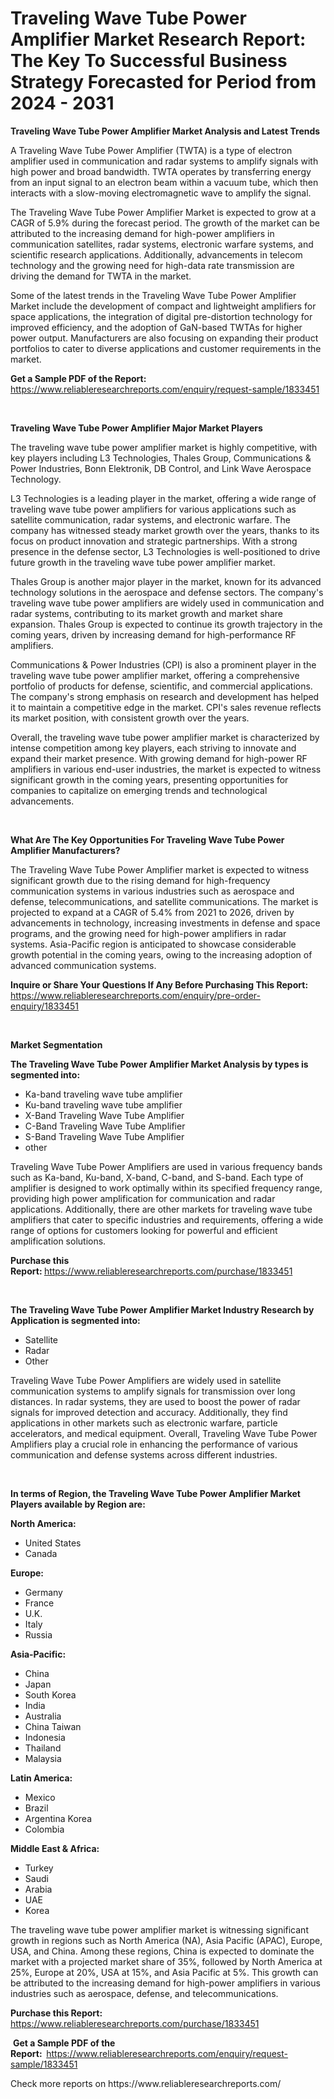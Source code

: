 <p><h1>Traveling Wave Tube Power Amplifier Market Research Report: The Key To Successful Business Strategy Forecasted for Period from 2024 - 2031</h1></p><p><strong>Traveling Wave Tube Power Amplifier Market Analysis and Latest Trends</strong></p>
<p><p>A Traveling Wave Tube Power Amplifier (TWTA) is a type of electron amplifier used in communication and radar systems to amplify signals with high power and broad bandwidth. TWTA operates by transferring energy from an input signal to an electron beam within a vacuum tube, which then interacts with a slow-moving electromagnetic wave to amplify the signal.</p><p>The Traveling Wave Tube Power Amplifier Market is expected to grow at a CAGR of 5.9% during the forecast period. The growth of the market can be attributed to the increasing demand for high-power amplifiers in communication satellites, radar systems, electronic warfare systems, and scientific research applications. Additionally, advancements in telecom technology and the growing need for high-data rate transmission are driving the demand for TWTA in the market.</p><p>Some of the latest trends in the Traveling Wave Tube Power Amplifier Market include the development of compact and lightweight amplifiers for space applications, the integration of digital pre-distortion technology for improved efficiency, and the adoption of GaN-based TWTAs for higher power output. Manufacturers are also focusing on expanding their product portfolios to cater to diverse applications and customer requirements in the market.</p></p>
<p><strong>Get a Sample PDF of the Report:&nbsp;</strong> <a href="https://www.reliableresearchreports.com/enquiry/request-sample/1833451">https://www.reliableresearchreports.com/enquiry/request-sample/1833451</a></p>
<p>&nbsp;</p>
<p><strong>Traveling Wave Tube Power Amplifier Major Market Players</strong></p>
<p><p>The traveling wave tube power amplifier market is highly competitive, with key players including L3 Technologies, Thales Group, Communications & Power Industries, Bonn Elektronik, DB Control, and Link Wave Aerospace Technology.</p><p>L3 Technologies is a leading player in the market, offering a wide range of traveling wave tube power amplifiers for various applications such as satellite communication, radar systems, and electronic warfare. The company has witnessed steady market growth over the years, thanks to its focus on product innovation and strategic partnerships. With a strong presence in the defense sector, L3 Technologies is well-positioned to drive future growth in the traveling wave tube power amplifier market.</p><p>Thales Group is another major player in the market, known for its advanced technology solutions in the aerospace and defense sectors. The company's traveling wave tube power amplifiers are widely used in communication and radar systems, contributing to its market growth and market share expansion. Thales Group is expected to continue its growth trajectory in the coming years, driven by increasing demand for high-performance RF amplifiers.</p><p>Communications & Power Industries (CPI) is also a prominent player in the traveling wave tube power amplifier market, offering a comprehensive portfolio of products for defense, scientific, and commercial applications. The company's strong emphasis on research and development has helped it to maintain a competitive edge in the market. CPI's sales revenue reflects its market position, with consistent growth over the years.</p><p>Overall, the traveling wave tube power amplifier market is characterized by intense competition among key players, each striving to innovate and expand their market presence. With growing demand for high-power RF amplifiers in various end-user industries, the market is expected to witness significant growth in the coming years, presenting opportunities for companies to capitalize on emerging trends and technological advancements.</p></p>
<p>&nbsp;</p>
<p><strong>What Are The Key Opportunities For Traveling Wave Tube Power Amplifier Manufacturers?</strong></p>
<p><p>The Traveling Wave Tube Power Amplifier market is expected to witness significant growth due to the rising demand for high-frequency communication systems in various industries such as aerospace and defense, telecommunications, and satellite communications. The market is projected to expand at a CAGR of 5.4% from 2021 to 2026, driven by advancements in technology, increasing investments in defense and space programs, and the growing need for high-power amplifiers in radar systems. Asia-Pacific region is anticipated to showcase considerable growth potential in the coming years, owing to the increasing adoption of advanced communication systems.</p></p>
<p><strong>Inquire or Share Your Questions If Any Before Purchasing This Report:</strong> <a href="https://www.reliableresearchreports.com/enquiry/pre-order-enquiry/1833451">https://www.reliableresearchreports.com/enquiry/pre-order-enquiry/1833451</a></p>
<p>&nbsp;</p>
<p><strong>Market Segmentation</strong></p>
<p><strong>The Traveling Wave Tube Power Amplifier Market Analysis by types is segmented into:</strong></p>
<p><ul><li>Ka-band traveling wave tube amplifier</li><li>Ku-band traveling wave tube amplifier</li><li>X-Band Traveling Wave Tube Amplifier</li><li>C-Band Traveling Wave Tube Amplifier</li><li>S-Band Traveling Wave Tube Amplifier</li><li>other</li></ul></p>
<p><p>Traveling Wave Tube Power Amplifiers are used in various frequency bands such as Ka-band, Ku-band, X-band, C-band, and S-band. Each type of amplifier is designed to work optimally within its specified frequency range, providing high power amplification for communication and radar applications. Additionally, there are other markets for traveling wave tube amplifiers that cater to specific industries and requirements, offering a wide range of options for customers looking for powerful and efficient amplification solutions.</p></p>
<p><strong>Purchase this Report:&nbsp;</strong><a href="https://www.reliableresearchreports.com/purchase/1833451">https://www.reliableresearchreports.com/purchase/1833451</a></p>
<p>&nbsp;</p>
<p><strong>The Traveling Wave Tube Power Amplifier Market Industry Research by Application is segmented into:</strong></p>
<p><ul><li>Satellite</li><li>Radar</li><li>Other</li></ul></p>
<p><p>Traveling Wave Tube Power Amplifiers are widely used in satellite communication systems to amplify signals for transmission over long distances. In radar systems, they are used to boost the power of radar signals for improved detection and accuracy. Additionally, they find applications in other markets such as electronic warfare, particle accelerators, and medical equipment. Overall, Traveling Wave Tube Power Amplifiers play a crucial role in enhancing the performance of various communication and defense systems across different industries.</p></p>
<p>&nbsp;</p>
<p><strong>In terms of Region, the Traveling Wave Tube Power Amplifier Market Players available by Region are:</strong></p>
<p>
    <p> <strong> North America: </strong>
        <ul>
            <li>United States</li>
            <li>Canada</li>
        </ul>
        </p> 
    <p> <strong> Europe: </strong>
        <ul>
            <li>Germany</li>
            <li>France</li>
            <li>U.K.</li>
            <li>Italy</li>
            <li>Russia</li>
        </ul>
        </p> 
    <p> <strong> Asia-Pacific: </strong>
        <ul>
            <li>China</li>
            <li>Japan</li>
            <li>South Korea</li>
            <li>India</li>
            <li>Australia</li>
            <li>China Taiwan</li>
            <li>Indonesia</li>
            <li>Thailand</li>
            <li>Malaysia</li>
        </ul>
        </p> 
    <p> <strong> Latin America: </strong>
        <ul>
            <li>Mexico</li>
            <li>Brazil</li>
            <li>Argentina Korea</li>
            <li>Colombia</li>
        </ul>
        </p> 
    <p> <strong> Middle East & Africa: </strong>
        <ul>
            <li>Turkey</li>
            <li>Saudi</li>
            <li>Arabia</li>
            <li>UAE</li>
            <li>Korea</li>
        </ul>
    </p>
    </p>
<p><p>The traveling wave tube power amplifier market is witnessing significant growth in regions such as North America (NA), Asia Pacific (APAC), Europe, USA, and China. Among these regions, China is expected to dominate the market with a projected market share of 35%, followed by North America at 25%, Europe at 20%, USA at 15%, and Asia Pacific at 5%. This growth can be attributed to the increasing demand for high-power amplifiers in various industries such as aerospace, defense, and telecommunications.</p></p>
<p><strong>Purchase this Report: </strong><a href="https://www.reliableresearchreports.com/purchase/1833451">https://www.reliableresearchreports.com/purchase/1833451</a></p>
<p>&nbsp;<strong>Get a Sample PDF of the Report:&nbsp;&nbsp;</strong><a href="https://www.reliableresearchreports.com/enquiry/request-sample/1833451">https://www.reliableresearchreports.com/enquiry/request-sample/1833451</a></p>
<p><strong></strong></p>
<p>Check more reports on https://www.reliableresearchreports.com/</p>